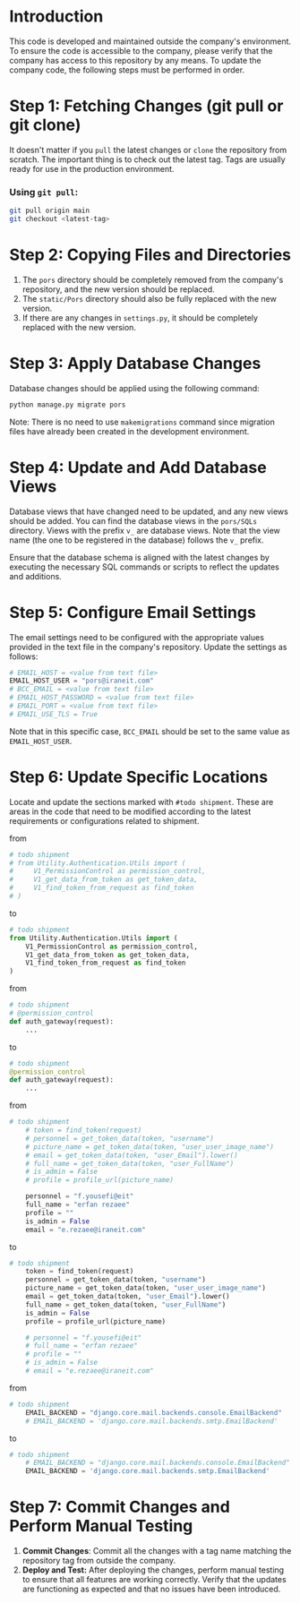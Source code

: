 # Introduction

This code is developed and maintained outside the company's environment. To ensure the code is accessible to the company, please verify that the company has access to this repository by any means. To update the company code, the following steps must be performed in order.

# Step 1: Fetching Changes (git pull or git clone)

It doesn't matter if you `pull` the latest changes or `clone` the repository from scratch. The important thing is to check out the latest tag. Tags are usually ready for use in the production environment.

### Using `git pull`:
```sh
git pull origin main
git checkout <latest-tag>
```

# Step 2: Copying Files and Directories

1. The `pors` directory should be completely removed from the company's repository, and the new version should be replaced.
2. The `static/Pors` directory should also be fully replaced with the new version.
3. If there are any changes in `settings.py`, it should be completely replaced with the new version.


# Step 3: Apply Database Changes

Database changes should be applied using the following command:

```sh
python manage.py migrate pors
```
Note: There is no need to use `makemigrations` command since migration files have already been created in the development environment.

# Step 4: Update and Add Database Views

Database views that have changed need to be updated, and any new views should be added. You can find the database views in the `pors/SQLs` directory. Views with the prefix `v_` are database views. Note that the view name (the one to be registered in the database) follows the `v_` prefix.

Ensure that the database schema is aligned with the latest changes by executing the necessary SQL commands or scripts to reflect the updates and additions.


# Step 5: Configure Email Settings

The email settings need to be configured with the appropriate values provided in the text file in the company's repository. Update the settings as follows:

```python
# EMAIL_HOST = <value from text file>
EMAIL_HOST_USER = "pors@iraneit.com"
# BCC_EMAIL = <value from text file>
# EMAIL_HOST_PASSWORD = <value from text file>
# EMAIL_PORT = <value from text file>
# EMAIL_USE_TLS = True
```

Note that in this specific case, `BCC_EMAIL` should be set to the same value as `EMAIL_HOST_USER`.


# Step 6: Update Specific Locations

Locate and update the sections marked with `#todo shipment`. These are areas in the code that need to be modified according to the latest requirements or configurations related to shipment.

from 

```python
# todo shipment
# from Utility.Authentication.Utils import (
#     V1_PermissionControl as permission_control,
#     V1_get_data_from_token as get_token_data,
#     V1_find_token_from_request as find_token
# )

```

to
```python
# todo shipment
from Utility.Authentication.Utils import (
    V1_PermissionControl as permission_control,
    V1_get_data_from_token as get_token_data,
    V1_find_token_from_request as find_token
)

```


from 
```python
# todo shipment
# @permission_control
def auth_gateway(request):
    ...
```
to
```python
# todo shipment
@permission_control
def auth_gateway(request):
    ...
```

from 
```python
# todo shipment
    # token = find_token(request)
    # personnel = get_token_data(token, "username")
    # picture_name = get_token_data(token, "user_user_image_name")
    # email = get_token_data(token, "user_Email").lower()
    # full_name = get_token_data(token, "user_FullName")
    # is_admin = False
    # profile = profile_url(picture_name)

    personnel = "f.yousefi@eit"
    full_name = "erfan rezaee"
    profile = ""
    is_admin = False
    email = "e.rezaee@iraneit.com"
```
to
```python
# todo shipment
    token = find_token(request)
    personnel = get_token_data(token, "username")
    picture_name = get_token_data(token, "user_user_image_name")
    email = get_token_data(token, "user_Email").lower()
    full_name = get_token_data(token, "user_FullName")
    is_admin = False
    profile = profile_url(picture_name)

    # personnel = "f.yousefi@eit"
    # full_name = "erfan rezaee"
    # profile = ""
    # is_admin = False
    # email = "e.rezaee@iraneit.com"
```

from 
```python
# todo shipment
    EMAIL_BACKEND = "django.core.mail.backends.console.EmailBackend"
    # EMAIL_BACKEND = 'django.core.mail.backends.smtp.EmailBackend'

```
to
```python
# todo shipment
    # EMAIL_BACKEND = "django.core.mail.backends.console.EmailBackend"
    EMAIL_BACKEND = 'django.core.mail.backends.smtp.EmailBackend'
```

# Step 7: Commit Changes and Perform Manual Testing

1. **Commit Changes**: Commit all the changes with a tag name matching the repository tag from outside the company.
2. **Deploy and Test:** After deploying the changes, perform manual testing to ensure that all features are working correctly. Verify that the updates are functioning as expected and that no issues have been introduced.






